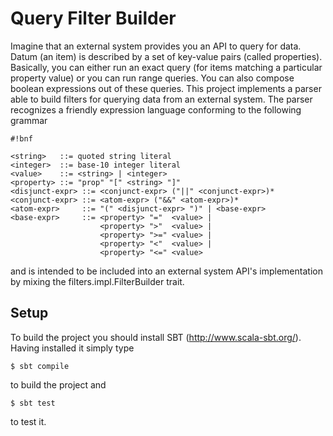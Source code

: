 # Query Filter Builder

 Imagine that an external system provides you an API to query for data. Datum (an item) is described by a set of key-value pairs (called properties).
 Basically, you can either run an exact query (for items matching a particular property value) or you can run range queries. You can also compose
 boolean expressions out of these queries.
 This project implements a parser able to build filters for querying data from an external system. The parser recognizes a friendly expression language conforming to the following grammar

```
#!bnf

<string>   ::= quoted string literal
<integer>  ::= base-10 integer literal
<value>    ::= <string> | <integer>
<property> ::= "prop" "[" <string> "]"
<disjunct-expr> ::= <conjunct-expr> ("||" <conjunct-expr>)*
<conjunct-expr> ::= <atom-expr> ("&&" <atom-expr>)*
<atom-expr>     ::= "(" <disjunct-expr> ")" | <base-expr>
<base-expr>     ::= <property> "="  <value> |
                    <property> ">"  <value> |
                    <property> ">=" <value> |
                    <property> "<"  <value> |
                    <property> "<=" <value>

```

and is intended to be included into an external system API's implementation by mixing the filters.impl.FilterBuilder trait.

## Setup
 To build the project you should install SBT (http://www.scala-sbt.org/). Having installed it simply type
 
 ```
$ sbt compile
```

to build the project and 

```
$ sbt test
```

to test it.
